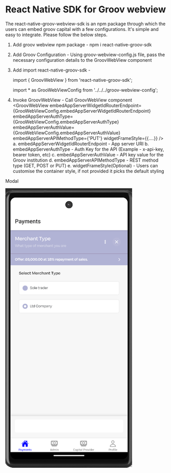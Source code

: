 # React Native SDK for Groov webview

The react-native-groov-webview-sdk is an npm package through which the users can embed groov capital with a few configurations.
It's simple and easy to integrate. Please follow the below steps.

1. Add groov webview npm package - npm i react-native-groov-sdk
2. Add Groov Configuration - Using groov-webview-config.js file, pass the necessary configuration details to the GroovWebView component
3. Add import react-native-groov-sdk -

   import { GroovWebView } from 'react-native-groov-sdk';

   import \* as GrooWebViewConfig from '../../../groov-webview-config';

4. Invoke GroovWebView - Call GroovWebView component
   <GroovWebView
   embedAppServerWidgetIdRouterEndpoint={GrooWebViewConfig.embedAppServerWidgetIdRouterEndpoint}
   embedAppServerAuthType={GrooWebViewConfig.embedAppServerAuthType}
   embedAppServerAuthValue={GrooWebViewConfig.embedAppServerAuthValue}
   embedAppServerAPIMethodType={'PUT'}
   widgetFrameStyle={{....}}
   />
   a. embedAppServerWidgetIdRouterEndpoint - App server URI
   b. embedAppServerAuthType - Auth Key for the API (Example - x-api-key, bearer token, etc)
   c. embedAppServerAuthValue - API key value for the Groov institution
   d. embedAppServerAPIMethodType - REST method type (GET, POST or PUT)
   e. widgetFrameStyle(Optional) - Users can customise the container style, if not provided it picks the default styling

Modal

![alt text](https://github.com/kushankar/react-native-groov-webview-sdk/blob/master/groovMobileView.png?raw=true)
